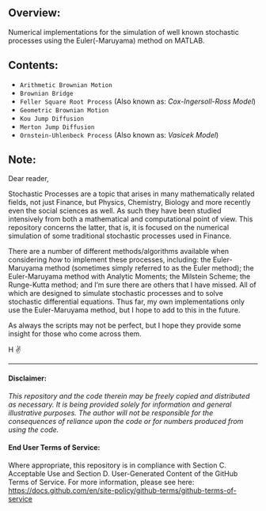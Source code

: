 ## Overview:
Numerical implementations for the simulation of well known stochastic processes using the Euler(-Maruyama) method on MATLAB.

## Contents:
- `Arithmetic Brownian Motion`
- `Brownian Bridge`
- `Feller Square Root Process` (Also known as: _Cox-Ingersoll-Ross Model_)
- `Geometric Brownian Motion`
- `Kou Jump Diffusion`
- `Merton Jump Diffusion`
- `Ornstein-Uhlenbeck Process` (Also known as: _Vasicek Model_)

## Note:
Dear reader,

Stochastic Processes are a topic that arises in many mathematically related fields, not just Finance, but Physics, Chemistry, Biology and more recently even the social sciences as well. As such they have been studied intensively from both a mathematical and computational point of view. This repository concerns the latter, that is, it is focused on the numerical simulation of some traditional stochastic processes used in Finance.

There are a number of different methods/algorithms available when considering _how_ to implement these processes, including: the Euler-Maruyama method (sometimes simply referred to as the Euler method); the Euler-Maruyama method with Analytic Moments; the Milstein Scheme; the Runge-Kutta method; and I’m sure there are others that I have missed. All of which are designed to simulate stochastic processes and to solve stochastic differential equations. Thus far, my own implementations only use the Euler-Maruyama method, but I hope to add to this in the future. 


As always the scripts may not be perfect, but I hope they provide some insight for those who come across them.

H ✌️

---
#### Disclaimer:
_This repository and the code therein may be freely copied and distributed as necessary. It is being provided solely for information and general illustrative purposes. The author will not be responsible for the consequences of reliance upon the code or for numbers produced from using the code._

#### End User Terms of Service:
Where appropriate, this repository is in compliance with Section C. Acceptable Use and Section D. User-Generated Content of the GitHub Terms of Service.  For more information, please see here: https://docs.github.com/en/site-policy/github-terms/github-terms-of-service

